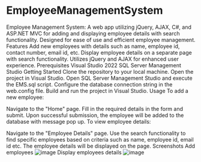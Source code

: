 # EmployeeManagementSystem
Employee Management System: A web app utilizing jQuery, AJAX, C#, and ASP.NET MVC for adding and displaying employee details with search functionality. Designed for ease of use and efficient employee management.
Features
Add new employees with details such as name, employee id, contact number, email id, etc.
Display employee details on a separate page with search functionality.
Utilizes jQuery and AJAX for enhanced user experience.
Prerequisites
Visual Studio 2022
SQL Server Management Studio
Getting Started
Clone the repository to your local machine.
Open the project in Visual Studio.
Open SQL Server Management Studio and execute the EMS.sql script.
Configure the database connection string in the web.config file.
Build and run the project in Visual Studio.
Usage
To add a new employee:

Navigate to the "Home" page.
Fill in the required details in the form and submit.
Upon successful submission, the employee will be added to the database with message pop up.
To view employee details:

Navigate to the "Employee Details" page.
Use the search functionality to find specific employees based on criteria such as name, employee id, email id etc.
The employee details will be displayed on the page.
Screenshots
Add employees
![image](https://github.com/AnuragSrivastav1/EmployeeManagementSystem/assets/96335625/ecad5246-c8a3-4878-a025-8c948b16478b) 
Display employees details
![image](https://github.com/AnuragSrivastav1/EmployeeManagementSystem/assets/96335625/afedfc7a-0104-4370-b660-ca427cdd500c)

